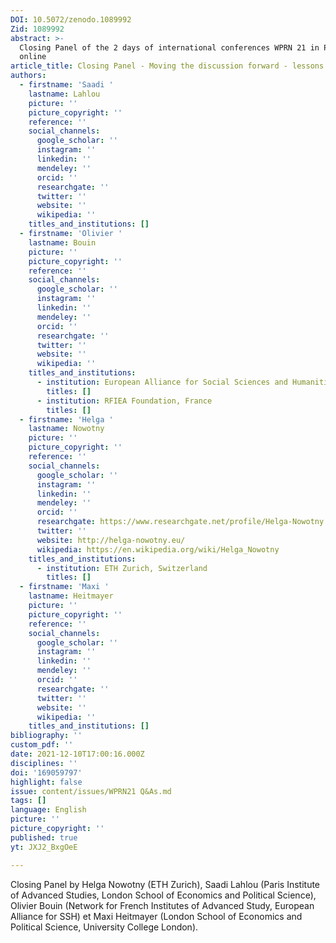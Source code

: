 ```yaml
---
DOI: 10.5072/zenodo.1089992
Zid: 1089992
abstract: >-
  Closing Panel of the 2 days of international conferences WPRN 21 in Paris and
  online
article_title: Closing Panel - Moving the discussion forward - lessons learned and next steps
authors:
  - firstname: 'Saadi '
    lastname: Lahlou
    picture: ''
    picture_copyright: ''
    reference: ''
    social_channels:
      google_scholar: ''
      instagram: ''
      linkedin: ''
      mendeley: ''
      orcid: ''
      researchgate: ''
      twitter: ''
      website: ''
      wikipedia: ''
    titles_and_institutions: []
  - firstname: 'Olivier '
    lastname: Bouin
    picture: ''
    picture_copyright: ''
    reference: ''
    social_channels:
      google_scholar: ''
      instagram: ''
      linkedin: ''
      mendeley: ''
      orcid: ''
      researchgate: ''
      twitter: ''
      website: ''
      wikipedia: ''
    titles_and_institutions:
      - institution: European Alliance for Social Sciences and Humanities, France
        titles: []
      - institution: RFIEA Foundation, France
        titles: []
  - firstname: 'Helga '
    lastname: Nowotny
    picture: ''
    picture_copyright: ''
    reference: ''
    social_channels:
      google_scholar: ''
      instagram: ''
      linkedin: ''
      mendeley: ''
      orcid: ''
      researchgate: https://www.researchgate.net/profile/Helga-Nowotny
      twitter: ''
      website: http://helga-nowotny.eu/
      wikipedia: https://en.wikipedia.org/wiki/Helga_Nowotny
    titles_and_institutions:
      - institution: ETH Zurich, Switzerland
        titles: []
  - firstname: 'Maxi '
    lastname: Heitmayer
    picture: ''
    picture_copyright: ''
    reference: ''
    social_channels:
      google_scholar: ''
      instagram: ''
      linkedin: ''
      mendeley: ''
      orcid: ''
      researchgate: ''
      twitter: ''
      website: ''
      wikipedia: ''
    titles_and_institutions: []
bibliography: ''
custom_pdf: ''
date: 2021-12-10T17:00:16.000Z
disciplines: ''
doi: '169059797'
highlight: false
issue: content/issues/WPRN21 Q&As.md
tags: []
language: English
picture: ''
picture_copyright: ''
published: true
yt: JXJ2_BxgOeE

---
```




Closing Panel by Helga Nowotny (ETH Zurich), Saadi Lahlou (Paris Institute of Advanced Studies, London School of Economics and Political Science), Olivier Bouin (Network for French Institutes of Advanced Study, European Alliance for SSH) et Maxi Heitmayer (London School of Economics and Political Science, University College London).

<Youtube yt="JXJ2_BxgOeE" caption="Closing Panel: Moving the discussion forward - lessons learned and next steps"></Youtube>
